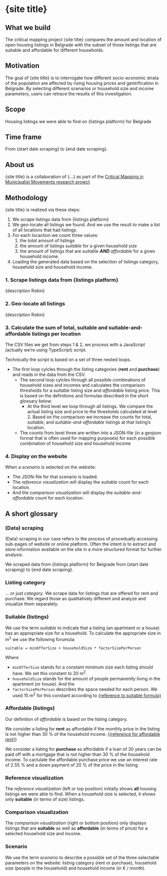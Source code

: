 # {site title}



## What we build

The critical mapping project {site title}
compares the amount and location of open housing listings in Belgrade
with the subset of those listings that are suitable and affordable
for different households.

## Motivation

The goal of {site title} is to interrogate 
how different socio-economic strata of the population are affected 
by rising housing prices and gentrification in Belgrade. 
By selecting different scenarios or household size and income parameters, 
users can retrace the results of this investigation.

## Scope

Housing listings we were able to find on {listings platform}
for Belgrade

## Time frame

From {start date scraping} to {end date scraping}. 

## About us

{site title} is a collaboration of {…} 
as part of the [Critical Mapping in Municipalist Movements research project](https://cmmm.eu/) 

## Methodology

{site title} is realized via these steps:

1. We scrape listings data from {listings platform}
2. We geo-locate all listings we found. And we use the result to make a list of all locations that had listings.
3. For each locaction we count three values: 
   1. the _total_ amount of listings
   2. the amount of listings _suitable_ for a given household size
   3. the amount of listings that are _suitable **AND** affordable_ for a given household income.
4. Loading the generated data based on the selection of listings category, household size and household income.


### 1. Scrape listings data from {listings platform}

{description Robin}

### 2. Geo-locate all listings

{description Robin}

### 3. Calculate the sum of total, suitable and suitable-and-affordable listings per location

The CSV files we get from steps 1 & 2, we process with a JavaScript (actually we’re using TypeScript) script.

Technically the script is based on a set of three nested loops. 
- The first loop cylcles through the listing categories (**rent** and **purchase**) and reads in the data from the CSV.
   - The second loop cylcles through all possible combinations of household sizes and incomes and calculates the comparison thresholds for a _suitable_ listing size and _affordable_ listing price. This is based on the definitions and formulas described in the short glossary below.
     - At the third level we loop through all listings. We compare the actual listing size and price to the thresholds calculated at level 2. Based on the comparison we increase the counts for total, _suitable_, and _suitable-and-affordable_ listings at that listing’s location.
   - The counts from level three are written into a JSON-file (in a geojson format that is often used for mapping purposes) for each possible combination of household size and household income

### 4. Display on the website

When a _scenario_ is selected on the website:

- The JSON-file for that scenario is loaded. 
- The _reference visualization_ will display the _suitable_ count for each location. 
- And the _comparison visualization_ will display the _suitable-and-affordable_ count for each location.

## A short glossary

### (Data) scraping

(Data) scraping in our case refers to the process of procedually accessing sub-pages of website or online platform. 
Often the intent is to extract and store information available on the site 
in a more structured format for further analysis.

We scraped data from {listings platform}
for Belgrade
from {start date scraping} to {end date scraping}.

### Listing category

... or just _category_. We scrape data for listings that are offered for rent and purchase. 
We regard those as qualitatively different and analyze and visualize them separately.

### Suitable (listings)

We use the term _suitable_ to indicate that a listing (an apartment or a house) has an appropriate size for a household.
To calculate the appropriate size in m<sup>2</sup> we use the following forumula: 


```
suitable = minOfferSize + householdSize * factorSizePerPerson
```

Where 
- `minOfferSize` stands for a constant minimum size each listing should have. We set this constant to 20 m<sup>2</sup>.
- `householdSize` stands for the amount of people permanently living in the apartment (or house). And the 
- `factorSizePerPerson` describes the space needed for each person. We used 15 m<sup>2</sup> for this constant according to [{reference to suitable formula}](https://google.com)

### Affordable (listings)

Our definition of _affordable_ is based on the listing category. 

We consider a listing for **rent** as affordable if the monthly price in the listing is not higher than 30 % of the household income. ([{reference for affordable rent}](https://google.com))

We consider a listing for **purchase** as affordable if a loan of 30 years can be paid off with a mortgage that is not higher than 30 % of the household income. To caclulate the affordable purchase price we use an interest rate of 2.55 % and a down payment of 20 % of the price in the listing.


### Reference visualization
The _reference visualization_ (left or top position) initially shows 
**all** housing listings we were able to find. 
When a household size is selected, it shows only **suitable** (in terms of size) listings.

### Comparison visualization
The _comparison visualization_ (right or bottom position) only displays listings 
that are **suitable** as well as **affordable** (in terms of price)
for a selected household size and income.

### Scenario

We use the term _scenario_ to describe a possible set of the three selectable parameters on the website: listing category (rent or purchase), household size (people in the household) and household income (in € / month).